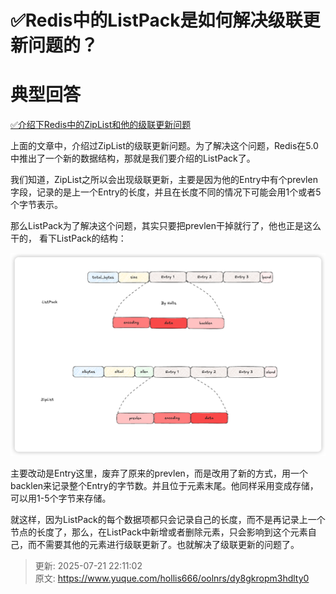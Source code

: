 # ✅Redis中的ListPack是如何解决级联更新问题的？

# 典型回答


[✅介绍下Redis中的ZipList和他的级联更新问题](https://www.yuque.com/hollis666/oolnrs/pbnk0e7d4dhpzg1v)



上面的文章中，介绍过ZipList的级联更新问题。为了解决这个问题，Redis在5.0中推出了一个新的数据结构，那就是我们要介绍的ListPack了。



我们知道，ZipList之所以会出现级联更新，主要是因为他的Entry中有个prevlen字段，记录的是上一个Entry的长度，并且在长度不同的情况下可能会用1个或者5个字节表示。



那么ListPack为了解决这个问题，其实只要把prevlen干掉就行了，他也正是这么干的， 看下ListPack的结构：



![1751644923235-f46799da-bb71-41aa-aa4d-651fac0d751b.png](./img/N3DLzVWQ_YGKMZkk/1751644923235-f46799da-bb71-41aa-aa4d-651fac0d751b-550125.png)



主要改动是Entry这里，废弃了原来的prevlen，而是改用了新的方式，用一个backlen来记录整个Entry的字节数。并且位于元素末尾。他同样采用变成存储，可以用1-5个字节来存储。



就这样，因为ListPack的每个数据项都只会记录自己的长度，而不是再记录上一个节点的长度了，那么，在ListPack中新增或者删除元素，只会影响到这个元素自己，而不需要其他的元素进行级联更新了。也就解决了级联更新的问题了。







> 更新: 2025-07-21 22:11:02  
> 原文: <https://www.yuque.com/hollis666/oolnrs/dy8gkropm3hdlty0>